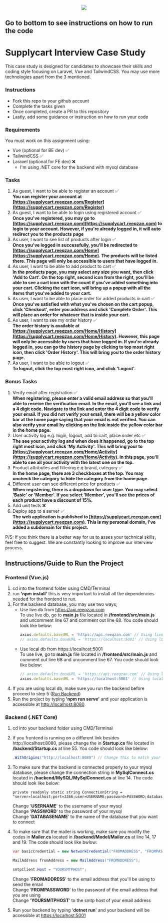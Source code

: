 <p align="center">
    <img align="center" src="https://supplycart.my/wp-content/uploads/2019/09/sc_logo_tm.png">
</p>

## Go to bottom to see instructions on how to run the code

# Supplycart Interview Case Study

This case study is designed for candidates to showcase their skills and coding style focusing on Laravel, Vue and TailwindCSS. You may use more technologies apart from the 3 mentioned. 

### Instructions

- Fork this repo to your github account
- Complete the tasks given
- Once completed, create a PR to this repository
- Lastly, add some guidance or instruction on how to run your code

### Requirements

You must work on this assignment using:
 - Vue (optional for BE dev) ✅
 - TailwindCSS ✅
 - Laravel (optional for FE dev) ❌
   - I'm using .NET core for the backend with mysql database

### Tasks

1. As guest, I want to be able to register an account ✅  
**You can register your account at [https://supplycart.reeqzan.com/Register](https://supplycart.reeqzan.com/Register)**
2. As guest, I want to be able to login using registered account ✅  
**Once you've registered, you may go to [https://supplycart.reeqzan.com](https://supplycart.reeqzan.com) to login to your account. However, if you're already logged in, it will auto redirect you to the products page**
3. As user, I want to see list of products after login ✅  
**Once you've logged in successfully, you'll be redirected to [https://supplycart.reeqzan.com/Home](https://supplycart.reeqzan.com/Home). The products will be listed there. This page will only be accessible to users that have logged in.**
4. As user, I want to be able to add product to cart ✅  
**In the products page, you may select any size you want, then click 'Add to Cart'. On the top right, second icon from the right, you'll be able to see a cart icon with the count if you've added something into your cart. Clicking the cart icon, will bring up a popup with all the items that you've added to your cart.**
5. As user, I want to be able to place order for added products in cart ✅  
**Once you've satisfied with what you've chosen on the cart popup, click 'Checkout', enter you address and click 'Complete Order'. This will place an order for whatever that is inside your cart.**
6. As user, I want to see my order history ✅  
**The order history is available at [https://supplycart.reeqzan.com/Home/History](https://supplycart.reeqzan.com/Home/History). However, this page will only be accessible by users that have logged in. If you're already logged in, you can go the history page by clicking to top most right icon, then click 'Order History'. This will bring you to the order history page.**
7. As user, I want to be able to logout ✅  
**To logout, click the top most right icon, and click 'Logout'.**

### Bonus Tasks

1. Verify email after registration ✅  
**When registering, please enter a valid email address so that you'll able to receive the verification email. In the email, you'll see a link and a 4 digit code. Navigate to the link and enter the 4 digit code to verify your email. If you did not verify your email, there will be a yellow color bar at the home page saying that your email is not verified. You can also verify your email by clicking on the link inside the yellow color bar in the home page.**
2. User activity log e.g. login, logout, add to cart, place order etc ✅  
**The see your activity log and when does it happened, go to the top right most icon, and click 'My Activity'. This will bring your to [https://supplycart.reeqzan.com/Home/Activity](https://supplycart.reeqzan.com/Home/Activity). In this page, you'll able to see all your activity with the latest one on the top.**
3. Product attributes and filtering e.g brand, category ✅  
**In the home page, there are 3 checkboxes at the top. You may uncheck the category to hide the category from the home page.**
4. Different user can see different price for products ✅  
**When registering, there is a dropdown for user type. You may select 'Basic' or 'Member'. If you select 'Member', you'll see the prices of each product have a discount of 15%.**
5. Add unit tests ❌
6. Deploy app to a server ✅  
**The web application is published to [https://supplycart.reeqzan.com](https://supplycart.reeqzan.com). This is my personal domain, I've added a subdomain for this project.**


P/S: If you think there is a better way for us to asses your technical skills, feel free to suggest. We are constantly looking to improve our interview process.

## Instructions/Guide to Run the Project
### Frontend (Vue.js)
1. cd into the frontend folder using CMD/Terminal
2. run **'npm install'** this is very important to install all the dependencies needed for the frontend to run.
3. For the backend database, you may use two ways;  
   - Use live db from https://api.reeqzan.com  
      To use live db, go to **main.js** file located in **/frontend/src/main.js** and uncomment line 67 and comment out line 68. You code should look like below:  
        ```javascript
        axios.defaults.baseURL = 'https://api.reeqzan.com' // Using live DB
        // axios.defaults.baseURL = 'https://localhost:5001' // Using local DB
        ```
   - Use local db from https://localhost:5001  
      To use live, go to **main.js** file located in **/frontend/src/main.js** and comment out line 68 and uncomment line 67. You code should look like below:  
        ```javascript
        // axios.defaults.baseURL = 'https://api.reeqzan.com' // Using live DB
        axios.defaults.baseURL = 'https://localhost:5001' // Using local DB
        ```
4. If you are using local db, make sure you run the backend before proceed to step 5 ([Run Backend](###backend_(.NET_Core)))
5. Run the project by typing **'npm run serve'** and your application is accessible at [http://localhost:8080](http://localhost:8080).

### Backend (.NET Core)
1. cd into your backend folder using CMD/Terminal
2. If you frontend is running on a different link besides http://localhost:8080, please change the in **Startup.cs** file located in **/backend/Startup.cs** at line 55. You code should look like blelow:
    ```csharp
    .WithOrigins("http://localhost:8080") // Change this to match your frontend link
    ```
3. To make sure that the backend is connected properly to your mysql database, please change the connection string in **MySqlConnect.cs** located in **/backend/MySQL/MySqlConnect.cs** at line 14. The code should look like below:  

    ```
    private readonly static string ConnectionString = "server=localhost;port=3366;user=USERNAME;password=PASSWORD;database=DATABASENAME";
    ```
   Change '**USERNAME**' to the username of your mysql  
   Change '**PASSWORD**' to the password of your mysql  
   Change '**DATABASENAME**' to the name of the database that you want to connect
4. To make sure that the mailer is working, make sure you modify the codes in **Mailer.cs** located in **/backend/Model/Mailer.cs** at line 14, 17 and 19. The code should look like bwlow:
    ```csharp
    var basicCredential = new NetworkCredential("FROMADDRESS", "FROMPASSWORD");
    ```
    ```csharp
    MailAddress fromAddress = new MailAddress("FROMADDRESS");
    ```
    ```csharp
    smtpClient.Host = "YOURSMTPHOST";
    ```
    Change '**FROMADDRESS**' to the email address that you'll be using to send the email  
    Change '**FROMPASSWORD**' to the password of the email address that you are using  
    Change '**YOURSMTPHOST**' to the smtp host of your email address  
5. Run your backend by typing '**dotnet run**' and your backend will be accessible at [https://localhost:5001](https://localhost:5001)